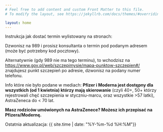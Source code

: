 ```yaml
---
# Feel free to add content and custom Front Matter to this file.
# To modify the layout, see https://jekyllrb.com/docs/themes/#overriding-theme-defaults

layout: home
---
```



Instrukcja jak dostać termin wylistowany na stronach:

Dzwonisz na 989 i prosisz konsultanta o termin pod podanym adresem (może być potrzebny kod pocztowy).

Alternatywnie (gdy 989 nie ma tego terminu), to wchodzisz na https://www.gov.pl/web/szczepimysie/mapa-punktow-szczepien#/ znajdujesz punkt szczepień po adresie, dzwonisz na podany numer telefonu.

Info które nie było podane w mediach: **Pfizer i Moderna jest dostępny dla wszystkich (od 1 kwietnia) którzy mają skierowanie** (czyli 40+, 50+ którzy rejestrowali chęć szczepienia w styczniu-marcu, oraz wszystkie >57 latki), AstraZeneca do < 70 lat.

**Masz rodziców umówionych na AstraZenece? Możesz ich przepisać na Pfizera/Modernę.**

Ostatnia aktualizacja: {{ site.time | date: "%Y-%m-%d %H:%M"}}

